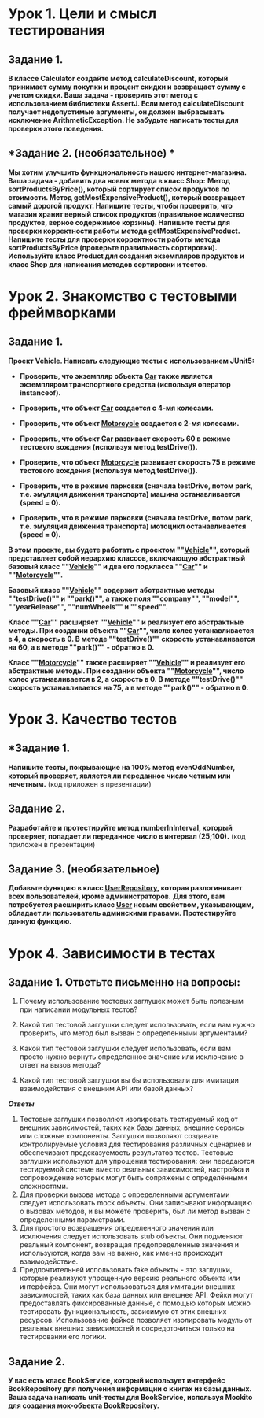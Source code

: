 # Урок 1. Цели и смысл тестирования

## Задание 1.
**В классе Calculator создайте метод calculateDiscount,
который принимает сумму покупки и процент скидки и возвращает сумму с учетом скидки.
Ваша задача - проверить этот метод с использованием библиотеки AssertJ.
Если метод calculateDiscount получает недопустимые аргументы, он должен выбрасывать
исключение ArithmeticException. Не забудьте написать тесты для проверки этого поведения.**

## *Задание 2. (необязательное) *
**Мы хотим улучшить функциональность нашего интернет-магазина. Ваша задача - добавить два новых
метода в класс Shop:**
**Метод sortProductsByPrice(), который сортирует список продуктов по стоимости.
Метод getMostExpensiveProduct(), который возвращает самый дорогой продукт.
Напишите тесты, чтобы проверить, что магазин хранит верный список
продуктов (правильное количество продуктов, верное содержимое корзины).
Напишите тесты для проверки корректности работы метода getMostExpensiveProduct.** 
**Напишите тесты для проверки корректности работы метода sortProductsByPrice (проверьте правильность сортировки).
Используйте класс Product для создания экземпляров продуктов и класс Shop для написания методов сортировки и тестов.**

# Урок 2. Знакомство с тестовыми фреймворками
## Задание 1.

**Проект Vehicle. Написать следующие тесты с использованием JUnit5:**

- **Проверить, что экземпляр объекта [Car](src/main/java/homework2/Car.java) также является экземпляром
транспортного средства (используя оператор instanceof).**

- **Проверить, что объект [Car](src/main/java/homework2/Car.java) создается с 4-мя колесами.**

- **Проверить, что объект [Motorcycle](src/main/java/homework2/Motorcycle.java) создается с 2-мя колесами.**

- **Проверить, что объект [Car](src/main/java/homework2/Car.java) развивает скорость 60 в режиме тестового
вождения (используя метод testDrive()).**

- **Проверить, что объект [Motorcycle](src/main/java/homework2/Motorcycle.java) развивает скорость 75 в режиме
тестового вождения (используя метод testDrive()).**

- **Проверить, что в режиме парковки (сначала testDrive, потом park, т.е. эмуляция движения транспорта) машина
останавливается (speed = 0).**

- **Проверить, что в режиме парковки (сначала testDrive, потом park, т.е. эмуляция движения транспорта) мотоцикл
останавливается (speed = 0).**

**В этом проекте, вы будете работать с проектом ""[Vehicle](src/main/java/homework2/Vehicle.java)"", который представляет
собой иерархию классов, включающую абстрактный базовый класс ""[Vehicle](src/main/java/homework2/Vehicle.java)"" и два
его подкласса ""[Car](src/main/java/homework2/Car.java)"" и ""[Motorcycle](src/main/java/homework2/Motorcycle.java)"".**

**Базовый класс ""[Vehicle](src/main/java/homework2/Vehicle.java)"" содержит абстрактные методы ""testDrive()"" и
""park()"", а также поля ""company"", ""model"", ""yearRelease"", ""numWheels"" и ""speed"".**

**Класс ""[Car](src/main/java/homework2/Car.java)"" расширяет ""[Vehicle](src/main/java/homework2/Vehicle.java)"" 
и реализует его абстрактные методы.
При создании объекта ""[Car](src/main/java/homework2/Car.java)"", число колес устанавливается в 4, а скорость в 0. 
В методе ""testDrive()"" скорость устанавливается на 60, а в методе ""park()"" - обратно в 0.**

**Класс ""[Motorcycle](src/main/java/homework2/Motorcycle.java)"" также расширяет
""[Vehicle](src/main/java/homework2/Vehicle.java)"" и реализует его абстрактные методы. 
При создании объекта ""[Motorcycle](src/main/java/homework2/Motorcycle.java)"", число колес устанавливается в 2,
а скорость в 0. 
В методе ""testDrive()"" скорость устанавливается на 75, а в методе ""park()"" - обратно в 0.**

# Урок 3. Качество тестов

## *Задание 1.

**Напишите тесты, покрывающие на 100% метод evenOddNumber, который проверяет, является ли переданное число четным или
нечетным.** (код приложен в презентации)

## Задание 2.

**Разработайте и протестируйте метод numberInInterval, который проверяет, попадает ли переданное число
в интервал (25;100).** (код приложен в презентации)

## Задание 3.  (необязательное)

**Добавьте функцию в класс [UserRepository](src/main/java/homework3/task3/UserRepository.java), 
которая разлогинивает всех пользователей, кроме администраторов.**
**Для этого, вам потребуется расширить класс [User](src/main/java/homework3/task3/User.java) новым свойством,
указывающим, обладает ли пользователь админскими правами. Протестируйте данную функцию.**

# Урок 4. Зависимости в тестах
## Задание 1. Ответьте письменно на вопросы:

1)  Почему использование тестовых заглушек может быть полезным при написании модульных тестов?

2) Какой тип тестовой заглушки следует использовать, если вам нужно проверить, что метод был вызван с определенными аргументами?

3) Какой тип тестовой заглушки следует использовать, если вам просто нужно вернуть определенное значение или исключение
в ответ на вызов метода?

4) Какой тип тестовой заглушки вы бы использовали для имитации взаимодействия с внешним API или базой данных?

**_Ответы_**
1. Тестовые заглушки позволяют изолировать тестируемый код от внешних зависимостей, таких как базы данных, 
внешние сервисы или сложные компоненты. 
Заглушки позволяют создавать контролируемые условия для тестирования различных сценариев и обеспечивают
предсказуемость результатов тестов. 
Тестовые заглушки используют для упрощения тестирования: они передаются тестируемой системе вместо реальных
зависимостей, настройка и сопровождение которых могут быть сопряжены с определёнными сложностями.
2. Для проверки вызова метода с определенными аргументами следует использовать mock объекты. Они записывают информацию
о вызовах методов, и вы можете проверить, был ли метод вызван с определенными параметрами.
3. Для простого возвращения определенного значения или исключения следует использовать stub объекты. 
Они подменяют реальный компонент, возвращая предопределенные значения и используются, когда вам не важно,
как именно происходит взаимодействие.
4. Предпочтительней использовать fake объекты - это заглушки, которые реализуют упрощенную версию реального объекта
или интерфейса. Они могут использоваться для имитации внешних зависимостей, таких как база данных или внешнее API.
Фейки могут предоставлять фиксированные данные, с помощью которых можно тестировать функциональность,
зависимую от этих внешних ресурсов. Использование фейков позволяет изолировать модуль от реальных внешних зависимостей
и сосредоточиться только на тестировании его логики.

## Задание 2.

**У вас есть класс BookService, который использует интерфейс BookRepository для получения информации о книгах из базы
данных. Ваша задача написать unit-тесты для BookService, используя Mockito для создания мок-объекта BookRepository.**